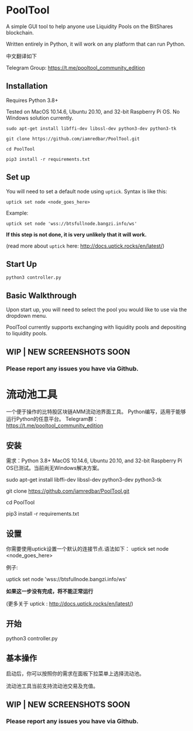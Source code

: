 # PoolTool

A simple GUI tool to help anyone use Liquidity Pools on the BitShares blockchain.

Written entirely in Python, it will work on any platform that can run Python.

中文翻译如下

Telegram Group: https://t.me/pooltool_community_edition

## Installation
Requires Python 3.8+

Tested on MacOS 10.14.6, Ubuntu 20.10, and 32-bit Raspberry Pi OS. No Windows solution currently.

```sudo apt-get install libffi-dev libssl-dev python3-dev python3-tk```

```git clone https://github.com/iamredbar/PoolTool.git```

```cd PoolTool```

```pip3 install -r requirements.txt```

## Set up

You will need to set a default node using `uptick`. Syntax is like this:

```uptick set node <node_goes_here>```

Example:

```uptick set node 'wss://btsfullnode.bangzi.info/ws'```

**If this step is not done, it is very unlikely that it will work.**

(read more about `uptick` here: http://docs.uptick.rocks/en/latest/)

## Start Up

```python3 controller.py```

## Basic Walkthrough

Upon start up, you will need to select the pool you would like to use via the dropdown menu.

PoolTool currently supports exchanging with liquidity pools and depositing to liquidity pools.

## WIP | NEW SCREENSHOTS SOON

### Please report any issues you have via Github.


# 流动池工具
一个便于操作的比特股区块链AMM流动池界面工具。
Python编写，适用于能够运行Python的任意平台。
Telegram群：https://t.me/pooltool_community_edition

## 安装
需求：Python 3.8+
MacOS 10.14.6, Ubuntu 20.10, and 32-bit Raspberry Pi OS已测试。当前尚无Windows解决方案。

sudo apt-get install libffi-dev libssl-dev python3-dev python3-tk

git clone https://github.com/iamredbar/PoolTool.git

cd PoolTool

pip3 install -r requirements.txt

## 设置
你需要使用uptick设置一个默认的连接节点.语法如下：
uptick set node <node_goes_here>

例子:

uptick set node 'wss://btsfullnode.bangzi.info/ws'

**如果这一步没有完成，将不能正常运行**

(更多关于 uptick : http://docs.uptick.rocks/en/latest/)

## 开始
python3 controller.py

## 基本操作
启动后，你可以按照你的需求在面板下拉菜单上选择流动池。

流动池工具当前支持流动池交易及充值。

## WIP | NEW SCREENSHOTS SOON
### Please report any issues you have via Github.

